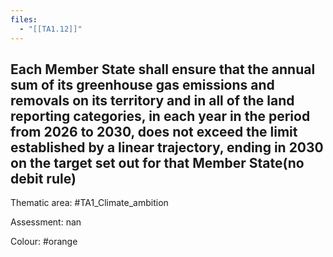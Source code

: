 ```yaml
---
files:
  - "[[TA1.12]]"
---
```

## Each Member State shall ensure that the annual sum of its greenhouse gas emissions and removals on its territory and in all of the land reporting categories, in each year in the period from 2026 to 2030, does not exceed the limit established by a linear trajectory, ending in 2030 on the target set out for that Member State(no debit rule)

Thematic area: #TA1_Climate_ambition

Assessment: nan

Colour: #orange